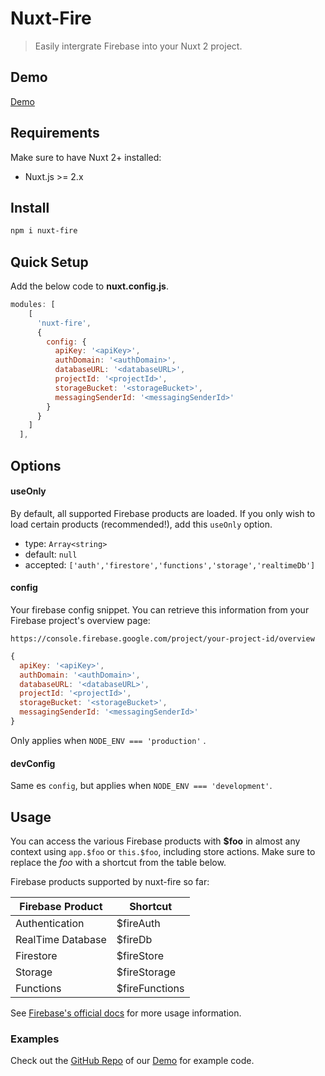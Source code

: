 # Nuxt-Fire

> Easily intergrate Firebase into your Nuxt 2 project.

## Demo

[Demo](https://nuxt-fire-demo.firebaseapp.com/)

## Requirements

Make sure to have Nuxt 2+ installed:

- Nuxt.js >= 2.x

## Install

```bash
npm i nuxt-fire
```

## Quick Setup

Add the below code to **nuxt.config.js**.

```js
modules: [
    [
      'nuxt-fire',
      {
        config: {
          apiKey: '<apiKey>',
          authDomain: '<authDomain>',
          databaseURL: '<databaseURL>',
          projectId: '<projectId>',
          storageBucket: '<storageBucket>',
          messagingSenderId: '<messagingSenderId>'
        }
      }
    ]
  ],
```

## Options

#### useOnly

By default, all supported Firebase products are loaded. If you only wish to load certain products (recommended!), add this `useOnly` option.

- type: `Array<string>`
- default: `null`
- accepted: `['auth','firestore','functions','storage','realtimeDb']`

#### config

Your firebase config snippet. You can retrieve this information from your Firebase project's overview page:

`https://console.firebase.google.com/project/your-project-id/overview`

```js
{
  apiKey: '<apiKey>',
  authDomain: '<authDomain>',
  databaseURL: '<databaseURL>',
  projectId: '<projectId>',
  storageBucket: '<storageBucket>',
  messagingSenderId: '<messagingSenderId>'
}
```

Only applies when `NODE_ENV === 'production'` .

#### devConfig

Same es `config`, but applies when `NODE_ENV === 'development'`.

## Usage

You can access the various Firebase products with **\$foo** in almost any context using `app.$foo` or `this.$foo`, including store actions. Make sure to replace the _foo_ with a shortcut from the table below.

Firebase products supported by nuxt-fire so far:

| Firebase Product  | Shortcut        |
| ----------------- | --------------- |
| Authentication    | \$fireAuth      |
| RealTime Database | \$fireDb        |
| Firestore         | \$fireStore     |
| Storage           | \$fireStorage   |
| Functions         | \$fireFunctions |

See [Firebase's official docs](https://firebase.google.com/docs/) for more usage information.

### Examples

Check out the [GitHub Repo](https://github.com/lupas/nuxt-fire-demo) of our [Demo](https://nuxt-fire-demo.firebaseapp.com/) for example code.
